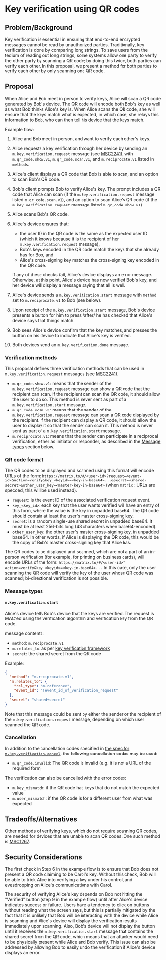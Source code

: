 Key verification using QR codes
===============================

Problem/Background
------------------

Key verification is essential in ensuring that end-to-end encrypted messages
cannot be read by unauthorized parties.  Traditionally, key verification is
done by comparing long strings.  To save users from the tedium of reading out
long strings, some systems allow one party to verify the other party by
scanning a QR code; by doing this twice, both parties can verify each other.
In this proposal, we present a method for both parties to verify each other by
only scanning one QR code.

Proposal
--------

When Alice and Bob meet in person to verify keys, Alice will scan a QR code
generated by Bob's device.  The QR code will encode both Bob's key as well as what Bob
thinks Alice's key is.  When Alice scans the QR code, she will ensure that the
keys match what is expected, in which case, she relays this information to Bob,
who can then tell his device that the keys match.

Example flow:

1. Alice and Bob meet in person, and want to verify each other's keys.
2. Alice requests a key verification through her device by sending an
   `m.key.verification.request` message (see
   [MSC2241](https://github.com/matrix-org/matrix-doc/pull/2241)), with
   `m.qr_code.show.v1`, `m.qr_code.scan.v1`, and `m.reciprocate.v1` listed in
   `methods`.
3. Alice's client displays a QR code that Bob is able to scan, and an option to
   scan Bob's QR code.
4. Bob's client prompts Bob to verify Alice's key.  The prompt includes a QR
   code that Alice can scan (if the `m.key.verification.request` message listed
   `m.qr_code.scan.v1`), and an option to scan Alice's QR code (if the
   `m.key.verification.request` message listed `m.qr_code.show.v1`).
5. Alice scans Bob's QR code.
6. Alice's device ensures that:
   - the user ID in the QR code is the same as the expected user ID (which it
     knows because it is the recipient of her `m.key.verification.request`
     message),
   - Bob's keys encoded in the QR code match the keys that she already has for
     Bob, and
   - Alice's cross-signing key matches the cross-signing key encoded in the QR
     code.

   If any of these checks fail, Alice's device displays an error message.
   Otherwise, at this point, Alice's device has now verified Bob's key, and her
   device will display a message saying that all is well.
7. Alice's device sends a `m.key.verification.start` message with `method` set
   to `m.reciprocate.v1` to Bob (see below).
8. Upon receipt of the `m.key.verification.start` message, Bob's device
   presents a button for him to press /after/ he has checked that Alice's
   device says that things match.
9. Bob sees Alice's device confirm that the key matches, and presses the button
   on his device to indicate that Alice's key is verified.
10. Both devices send an `m.key.verification.done` message.

### Verification methods

This proposal defines three verification methods that can be used in
`m.key.verification.request` messages (see
[MSC2241](https://github.com/matrix-org/matrix-doc/pull/2241)).

- `m.qr_code.show.v1`: means that the sender of the
  `m.key.verification.request` message can show a QR code that the recipient
  can scan.  If the recipient can scan the QR code, it should allow the user to
  do so.  This method is never sent as part of a `m.key.verification.start`
  message.
- `m.qr_code.scan.v1`: means that the sender of the
  `m.key.verification.request` message can scan a QR code displayed by the
  recipient.  If the recipient can display a QR code, it should allow the user
  to display it so that the sender can scan it.  This method is never sent as
  part of a `m.key.verification.start` message.
- `m.reciprocate.v1`: means that the sender can participate in a reciprocal
  verification, either as initiator or responder, as described in the [Message
  types](#message-types) section below.

### QR code format

The QR codes to be displayed and scanned using this format will encode URLs of
the form:
`https://matrix.to/#/<user-id>?request=<event-id>&action=verify&key_<keyid>=<key-in-base64>...&secret=<shared-secret>&other_user_key=<master-key-in-base64>`
(when `matrix:` URLs are specced, this will be used instead).

- `request`: is the event ID of the associated verification request event.
- `key_<key_id>`: each key that the user wants verified will have an entry of
  this form, where the value is the key in unpadded base64.  The QR code should
  contain at least the user's master cross-signing key.
- `secret`: is a random single-use shared secret in unpadded base64. It must be
  at least 256-bits long (43 characters when base64-encoded).
- `other_user_key`: the other user's master cross-signing key, in unpadded
  base64.  In other words, if Alice is displaying the QR code, this would be
  the copy of Bob's master cross-signing key that Alice has.

The QR codes to be displayed and scanned, which are not a part of an in-person
verification (for example, for printing on business cards), will encode URLs of
the form:
`https://matrix.to/#/<user-id>?action=verify&key_<keyid>=<key-in-base64>...`
In this case, only the user scanning the QR code will verify the key of the
user whose QR code was scanned; bi-directional verification is not possible.

### Message types

#### `m.key.verification.start`

Alice's device tells Bob's device that the keys are verified.  The request is
MAC'ed using the verification algorithm and verification key from the QR code.

message contents:

- `method`: `m.reciprocate.v1`
- `m.relates_to`: as per [key verification framework](https://github.com/matrix-org/matrix-doc/pull/2241)
- `secret`: the shared secret from the QR code

Example:

```json
{
  "method": "m.reciprocate.v1",
  "m.relates_to": {
    "rel_type": "m.reference",
    "event_id": "!event_id_of_verification_request"
  },
  "secret": "shared+secret"
}
```

Note that this message could be sent by either the sender or the recipient of
the `m.key.verification.request` message, depending on which user scanned the
QR code.

### Cancellation

In addition to the cancellation codes specified in [the spec for
`m.key.verification.cancel`](https://matrix.org/docs/spec/client_server/r0.5.0#m-key-verification-cancel),
the following cancellation codes may be used:

- `m.qr_code.invalid`: The QR code is invalid (e.g. it is not a URL of the
  required form)

The verification can also be cancelled with the error codes:

- `m.key_mismatch`: if the QR code has keys that do not match the expected
  value
- `m.user_mismatch`: if the QR code is for a different user from what was expected

Tradeoffs/Alternatives
----------------------

Other methods of verifying keys, which do not require scanning QR codes, are
needed for devices that are unable to scan QR codes.  One such method is
[MSC1267](https://github.com/matrix-org/matrix-doc/issues/1267).

Security Considerations
-----------------------

The first check in Step 6 in the example flow is to ensure that Bob does not
present a QR code claiming to be Carol's key.  Without this check, Bob will be
able to trick Alice into verifying a key under his control, and evesdropping on
Alice's communications with Carol.

The security of verifying Alice's key depends on Bob not hitting the "Verified"
button (step 9 in the example flow) until after Alice's device indicates
success or failure.  Users have a tendency to click on buttons without reading
what the screen says, but this is partially mitigated by the fact that it is
unlikely that Bob will be interacting with the device while Alice is scanning
and Alice's device will display the verification results immediately upon
scanning.  Also, Bob's device will not display the button until it receives the
`m.key.verification.start` message that contains the shared secret from the QR
code, which means that an attacker would need to be physically present while
Alice and Bob verify.  This issue can also be addressed by allowing Bob to
easily undo the verification if Alice's device displays an error.
